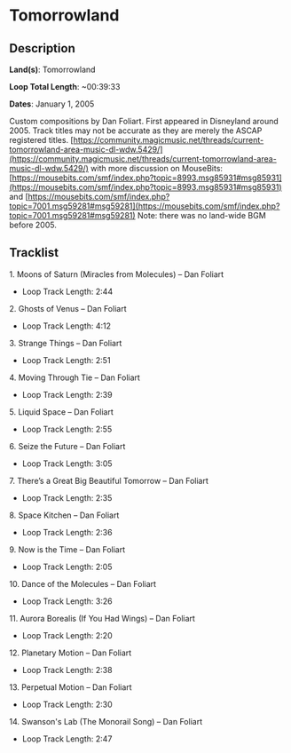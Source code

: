 # Tomorrowland

## Description

**Land(s)**: Tomorrowland

**Loop Total Length**: ~00:39:33

**Dates**: January 1, 2005

Custom compositions by Dan Foliart. First appeared in Disneyland around 2005. Track titles may not be accurate as they are merely the ASCAP registered titles. [https://community.magicmusic.net/threads/current-tomorrowland-area-music-dl-wdw.5429/](https://community.magicmusic.net/threads/current-tomorrowland-area-music-dl-wdw.5429/) with more discussion on MouseBits: [https://mousebits.com/smf/index.php?topic=8993.msg85931#msg85931](https://mousebits.com/smf/index.php?topic=8993.msg85931#msg85931) and [https://mousebits.com/smf/index.php?topic=7001.msg59281#msg59281](https://mousebits.com/smf/index.php?topic=7001.msg59281#msg59281) Note: there was no land-wide BGM before 2005.

## Tracklist

1\. Moons of Saturn (Miracles from Molecules) – Dan Foliart

- Loop Track Length: 2:44

2\. Ghosts of Venus – Dan Foliart

- Loop Track Length: 4:12

3\. Strange Things – Dan Foliart

- Loop Track Length: 2:51

4\. Moving Through Tie – Dan Foliart

- Loop Track Length: 2:39

5\. Liquid Space – Dan Foliart

- Loop Track Length: 2:55

6\. Seize the Future – Dan Foliart

- Loop Track Length: 3:05

7\. There’s a Great Big Beautiful Tomorrow – Dan Foliart

- Loop Track Length: 2:35

8\. Space Kitchen – Dan Foliart

- Loop Track Length: 2:36

9\. Now is the Time – Dan Foliart

- Loop Track Length: 2:05

10\. Dance of the Molecules – Dan Foliart

- Loop Track Length: 3:26

11\. Aurora Borealis (If You Had Wings) – Dan Foliart

- Loop Track Length: 2:20

12\. Planetary Motion – Dan Foliart

- Loop Track Length: 2:38

13\. Perpetual Motion – Dan Foliart

- Loop Track Length: 2:30

14\. Swanson's Lab (The Monorail Song) – Dan Foliart

- Loop Track Length: 2:47
